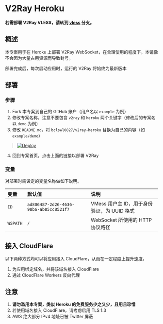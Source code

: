 # V2Ray Heroku

**若需部署 V2Ray VLESS，请转到 [vless](https://github.com/bclswl0827/v2ray-heroku/tree/vless) 分支。**

## 概述

本专案用于在 Heroku 上部署 V2Ray WebSocket，在合理使用的程度下，本镜像不会因为大量占用资源而导致封号。

部署完成后，每次启动应用时，运行的 V2Ray 将始终为最新版本

## 部署

### 步骤

  1. Fork 本专案到自己的 GitHub 账户（用户名以 `example` 为例）
  2. 修改专案名称，注意不要包含 `v2ray` 和 `heroku` 两个关键字（修改后的专案名以 `demo` 为例）
  3. 修改 `README.md`，将 `bclswl0827/v2ray-heroku` 替换为自己的内容（如 `example/demo`）

> [![Deploy](https://www.herokucdn.com/deploy/button.png)](https://dashboard.heroku.com/new?template=https://github.com/bclswl0827/v2ray-heroku)

  4. 回到专案首页，点击上面的链接以部署 V2Ray

### 变量

对部署时需设定的变量名称做如下说明。

| 变量     | 默认值                                 | 说明                                        |
| :------- | :------------------------------------- | :------------------------------------------ |
| `ID`     | `ad806487-2d26-4636-98b6-ab85cc8521f7` | VMess 用户主 ID，用于身份验证，为 UUID 格式 |
| `WSPATH` | `/`                                    | WebSocket 所使用的 HTTP 协议路径            |

## 接入 CloudFlare

以下两种方式均可以将应用接入 CloudFlare，从而在一定程度上提升速度。

  1. 为应用绑定域名，并将该域名接入 CloudFlare
  2. 通过 CloudFlare Workers 反向代理

## 注意

  1. **请勿滥用本专案，类似 Heroku 的免费服务少之又少，且用且珍惜**
  2. 若使用域名接入 CloudFlare，请考虑启用 TLS 1.3
  3. AWS 绝大部分 IPv4 地址已被 Twitter 屏蔽
